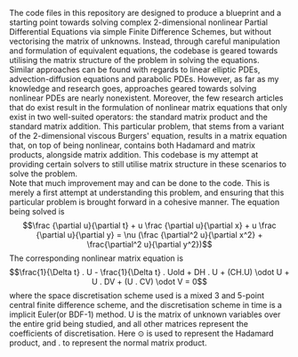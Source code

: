 The code files in this repository are designed to produce a blueprint and a starting point towards solving complex 2-dimensional nonlinear Partial Differential Equations via simple Finite Difference Schemes, but without vectorising the matrix of unknowns. Instead, through careful manipulation and formulation of equivalent equations, the codebase is geared towards utilising the matrix structure of the problem in solving the equations.<br> Similar approaches can be found with regards to linear elliptic PDEs, advection-diffusion equations and parabolic PDEs. However, as far as my knowledge and research goes, approaches geared towards solving nonlinear PDEs are nearly nonexistent. Moreover, the few research articles that do exist result in the formulation of nonlinear matrix equations that only exist in two well-suited operators: the standard matrix product and the standard matrix addition. This particular problem, that stems from a variant of the 2-dimensional viscous Burgers' equation, results in a matrix equation that, on top of being nonlinear, contains both Hadamard and matrix products, alongside matrix addition. This codebase is my attempt at providing certain solvers to still utilise matrix structure in these scenarios to solve the problem.<br> Note that much improvement may and can be done to the code. This is merely a first attempt at understanding this problem, and ensuring that this particular problem is brought forward in a cohesive manner. The equation being solved is $$\frac {\partial u}{\partial t} + u \frac {\partial u}{\partial x} + u \frac {\partial u}{\partial y} = \nu (\frac {\partial^2 u}{\partial x^2} + \frac{\partial^2 u}{\partial y^2})$$ The corresponding nonlinear matrix equation is $$\frac{1}{\Delta t} . U - \frac{1}{\Delta t} . Uold + DH . U + (CH.U) \odot U + U . DV + (U . CV) \odot V = 0$$ where the space discretisation scheme used is a mixed 3 and 5-point central finite difference scheme, and the discretisation scheme in time is a implicit Euler(or BDF-1) method. U is the matrix of unknown variables over the entire grid being studied, and all other matrices represent the coefficients of discretisation. Here $\odot$ is used to represent the Hadamard product, and $.$ to represent the normal matrix product.
